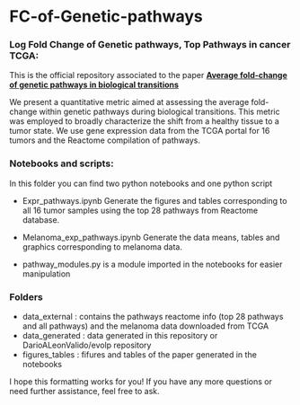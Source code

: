 # FC-of-Genetic-pathways
### Log Fold Change of Genetic pathways, Top Pathways in cancer TCGA:

This is the official repository associated to the paper [**Average fold-change of genetic pathways
in biological transitions**](https://doi.org/10.48550/arXiv.2305.11245)

We present a quantitative metric aimed at assessing the average fold-change within genetic pathways during biological transitions. This metric was employed to broadly characterize the shift from a healthy tissue to a tumor state.
We use gene expression data from the TCGA portal for 16 tumors and the
Reactome compilation of pathways.

### Notebooks and scripts:
 In this folder you can find two python notebooks and one python script

 * Expr_pathways.ipynb Generate the figures and tables corresponding to all 16 tumor samples using the top 28 pathways from Reactome database.

 * Melanoma_exp_pathways.ipynb Generate the data means, tables and graphics corresponding to melanoma data.
 * pathway_modules.py is a module imported in the notebooks for easier manipulation

### Folders
* data_external :  contains the pathways reactome info (top 28 pathways and all pathways) and the melanoma data downloaded from TCGA
* data_generated : data generated in this repository or DarioALeonValido/evolp repository
* figures_tables : fifures and tables of the paper generated in the notebooks


I hope this formatting works for you! If you have any more questions or need further assistance, feel free to ask.